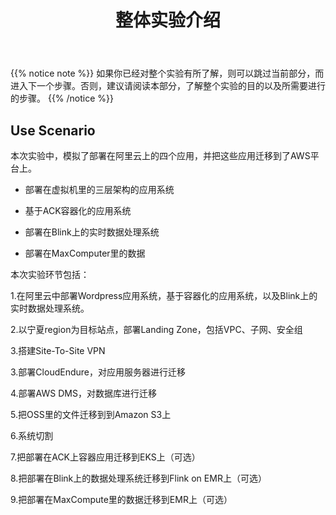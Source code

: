 ﻿---
title: "整体实验介绍"
chapter: false
weight: 10
---

{{% notice note %}}
如果你已经对整个实验有所了解，则可以跳过当前部分，而进入下一个步骤。否则，建议请阅读本部分，了解整个实验的目的以及所需要进行的步骤。
{{% /notice  %}}

## Use Scenario 

本次实验中，模拟了部署在阿里云上的四个应用，并把这些应用迁移到了AWS平台上。

* 部署在虚拟机里的三层架构的应用系统

* 基于ACK容器化的应用系统

* 部署在Blink上的实时数据处理系统

* 部署在MaxComputer里的数据


本次实验环节包括：

1.在阿里云中部署Wordpress应用系统，基于容器化的应用系统，以及Blink上的实时数据处理系统。

2.以宁夏region为目标站点，部署Landing Zone，包括VPC、子网、安全组

3.搭建Site-To-Site VPN

3.部署CloudEndure，对应用服务器进行迁移

4.部署AWS DMS，对数据库进行迁移

5.把OSS里的文件迁移到到Amazon S3上

6.系统切割

7.把部署在ACK上容器应用迁移到EKS上（可选）

8.把部署在Blink上的数据处理系统迁移到Flink on EMR上（可选）

9.把部署在MaxCompute里的数据迁移到EMR上（可选）

